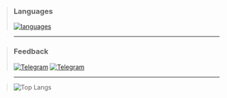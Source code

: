 > ### Languages
> [![languages](https://skillicons.dev/icons?i=cpp,rust)](https://github.com/reslaid)

> ---

>### Feedback
> [![Telegram](https://img.shields.io/badge/Telegram:-white.svg)](https://t.me/kxrnel32)
>[![Telegram](https://img.icons8.com/fluency/20/000000/telegram-app.png)](https://t.me/kxrnel32)

> ---

> ![Top Langs](https://github-readme-stats.vercel.app/api/top-langs/?username=reslaid&show_icons=true&theme=darcula&border_radius=25&hide_border=true&hide_title=true&hide_progress=false&langs_count=3) 
